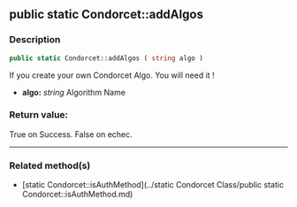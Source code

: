 ## public static Condorcet::addAlgos

### Description    

```php
public static Condorcet::addAlgos ( string algo )
```

If you create your own Condorcet Algo. You will need it !    
- **algo:** *string* Algorithm Name



### Return value:   

True on Success. False on echec.


---------------------------------------

### Related method(s)      

* [static Condorcet::isAuthMethod](../static Condorcet Class/public static Condorcet::isAuthMethod.md)    
